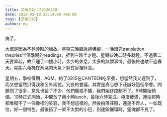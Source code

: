 ```yaml
---
title: 交換日記：20120318
date: 2012-03-18 22:14:00 +08:00
tags: [交換日記]
author: eu
---
```


病了。  
  
 大概是因為不夠睡眠的緣故。星期三晚臨急抱佛腳，一晚讀完translation theories半個學期的readings，捱到三時半才睡。星期四晚二時多就睡，不過第二天要早起，故只睡了四個小時。太少的休息，太多的無謂事情。最後終也敵不過春天，星期六藉機在潮濕的天氣下躲在家裡休息。  
  
 星期五，學校假期，AGM。約了0815在CANTEEN吃早餐，想當然我又遲到了，而又想當然只得我和另外兩位。冗長的會議，其實是真心想下莊辦好這個學會。問題問了很多，意見也給了不少，他們聽或不聽，我們始終控制不了。9時開始預備，10時正式開始，中間放了兩小時lunch，最後六時完成。極度疲憊，連拍照時都堆砌不了一個像樣的笑容，我不想這樣的。然後拍落莊照，還是不齊人，一如既往，好一個特色。最後搭了一架不太對的小巴，到達銅鑼環時，靈魂都不見了。
